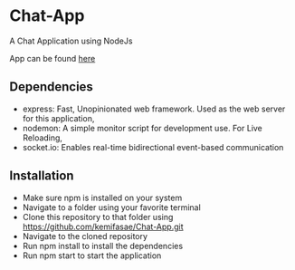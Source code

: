 # Chat-App
A Chat Application using NodeJs

App can be found [here](http://planetnestchat.herokuapp.com/)

## Dependencies

- express: Fast, Unopinionated web framework. Used as the web server for this application,
- nodemon: A simple monitor script for development use. For Live Reloading,
- socket.io: Enables real-time bidirectional event-based communication

## Installation

- Make sure npm is installed on your system
- Navigate to a folder using your favorite terminal
- Clone this repository to that folder using https://github.com/kemifasae/Chat-App.git
- Navigate to the cloned repository
- Run npm install to install the dependencies
- Run npm start to start the application
